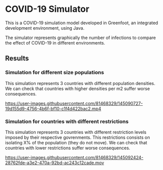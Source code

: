 # COVID-19 Simulator
This is a COVID-19 simulation model developed in Greenfoot, an integrated development environment, using Java.

The simulator represents graphically the number of infections to compare the effect of COVID-19 in different environments. 

## Results
### Simulation for different size populations
This simulation represents 3 countries with different population densities. We can check that countries with higher densities per m2 suffer worse consequences.

https://user-images.githubusercontent.com/81468329/145090727-19d155d9-4756-4b6f-bf10-c1f4d422bac2.mp4


### Simulation for countries with different restrictions
This simulation represents 3 countries with different restriction levels imposed by their respective govrenments. This restrictions consists on isolating X% of the population (they do not move). We can check that countries with lower restrictions suffer worse consequences.


https://user-images.githubusercontent.com/81468329/145092424-28762fde-a3e2-470a-92bd-ac243c12cade.mov


